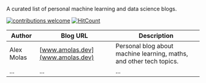 A curated list of personal machine learning and data science blogs. 

[![contributions welcome](https://img.shields.io/badge/contributions-welcome-brightgreen.svg?style=flat)](./CONTRIBUTING.md) [![HitCount](https://hits.dwyl.com/AlexMolas/ml-blogs.svg?style=flat-square)](http://hits.dwyl.com/AlexMolas/ml-blogs)

| Author     | Blog URL       | Description                                                         |
|------------|----------------|---------------------------------------------------------------------|
| Alex Molas | [www.amolas.dev](www.amolas.dev) | Personal blog about machine learning, maths, and other tech topics. |
| ...        | ...            | ...                                                                 |
